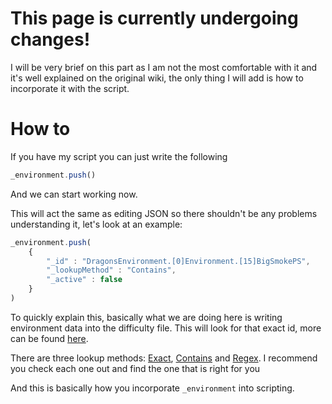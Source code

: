 # This page is currently undergoing changes!

I will be very brief on this part as I am not the most comfortable with it and it's well explained on the original wiki, the only thing I will add is how to incorporate it with the script.

# How to
If you have my script you can just write the following
```js
_environment.push()
```
And we can start working now.

This will act the same as editing JSON so there shouldn't be any problems understanding it, let's look at an example:
```js
_environment.push(
    {
        "_id" : "DragonsEnvironment.[0]Environment.[15]BigSmokePS",
        "_lookupMethod" : "Contains",
        "_active" : false
    }
)
```
To quickly explain this, basically what we are doing here is writing environment data into the difficulty file. This will look for that exact id, more can be found [here](https://github.com/StormPacer/Noodle-Maps/tree/main/chroma%20logs).

There are three lookup methods: [Exact](https://github.com/stormpacer/how-to-noodle/how-tos/exact/README.md), [Contains](https://github.com/stormpacer/how-to-noodle/how-tos/contains/README.md) and [Regex](https://github.com/stormpacer/how-to-noodle/how-tos/regex/README.md/). I recommend you check each one out and find the one that is right for you

And this is basically how you incorporate `_environment` into scripting.
